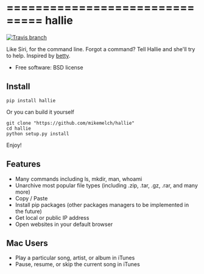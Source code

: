 ===============================
hallie
===============================

[![Travis branch](https://img.shields.io/travis/joyent/node/v0.6.svg)]()

Like Siri, for the command line. Forgot a command? Tell Hallie and she'll try to help. Inspired by [betty](https://github.com/pickhardt/betty).

* Free software: BSD license

Install
--------

`pip install hallie`

Or you can build it yourself

```
git clone "https://github.com/mikemelch/hallie"
cd hallie
python setup.py install
```

Enjoy!

Features
--------

* Many commands including ls, mkdir, man, whoami
* Unarchive most popular file types (including .zip, .tar, .gz, .rar, and many more)
* Copy / Paste
* Install pip packages (other packages managers to be implemented in the future)
* Get local or public IP address
* Open websites in your default browser


Mac Users
--------

* Play a particular song, artist, or album in iTunes
* Pause, resume, or skip the current song in iTunes
